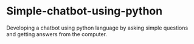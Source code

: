 # Simple-chatbot-using-python
Developing a chatbot using python language by asking simple questions and getting answers from the computer.
